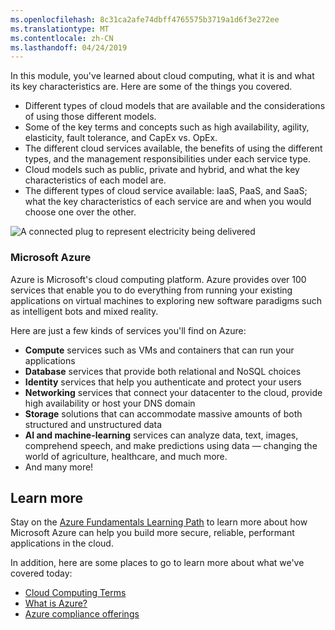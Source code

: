 ```yaml
---
ms.openlocfilehash: 8c31ca2afe74dbff4765575b3719a1d6f3e272ee
ms.translationtype: MT
ms.contentlocale: zh-CN
ms.lasthandoff: 04/24/2019
---
```

In this module, you've learned about cloud computing, what it is and what its key characteristics are. Here are some of the things you covered.

- Different types of cloud models that are available and the considerations of using those different models. 
- Some of the key terms and concepts such as high availability, agility, elasticity, fault tolerance, and CapEx vs. OpEx. 
- The different cloud services available, the benefits of using the different types, and the management responsibilities under each service type. 
- Cloud models such as public, private and hybrid, and what the key characteristics of each model are.
- The different types of cloud service available: IaaS, PaaS, and SaaS; what the key characteristics of each service are and when you would choose one over the other.

![A connected plug to represent electricity being delivered](../media/7-heading.png)

### <a name="microsoft-azure"></a>Microsoft Azure

Azure is Microsoft's cloud computing platform. Azure provides over 100 services that enable you to do everything from running your existing applications on virtual machines to exploring new software paradigms such as intelligent bots and mixed reality.

Here are just a few kinds of services you'll find on Azure:

- **Compute** services such as VMs and containers that can run your applications
- **Database** services that provide both relational and NoSQL choices
- **Identity** services that help you authenticate and protect your users
- **Networking** services that connect your datacenter to the cloud, provide high availability or host your DNS domain
- **Storage** solutions that can accommodate massive amounts of both structured and unstructured data
- **AI and machine-learning** services can analyze data, text, images, comprehend speech, and make predictions using data — changing the world of agriculture, healthcare, and much more.
- And many more!

## <a name="learn-more"></a>Learn more

Stay on the [Azure Fundamentals Learning Path](https://docs.microsoft.com/learn/paths/azure-fundamentals/) to learn more about how Microsoft Azure can help you build more secure, reliable, performant applications in the cloud.

In addition, here are some places to go to learn more about what we've covered today:

- [Cloud Computing Terms](https://azure.microsoft.com/overview/cloud-computing-dictionary/)
- [What is Azure?](https://azure.microsoft.com/overview/)
- [Azure compliance offerings](https://www.microsoft.com/trustcenter/compliance/complianceofferings)